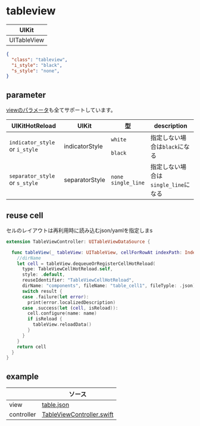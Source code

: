# tableview

| UIKit |
| ---- |
| UITableView |

```json
{
  "class": "tableview",
  "i_style": "black",
  "s_style": "none",
}
```

## parameter

[viewのパラメータ](2-2.view.md#parameter)も全てサポートしています。

|  UIKitHotReload | UIKit  | 型 | description |
| ---- | ---- | ---- | ---- |
| `indicator_style` or `i_style` | indicatorStyle | `white` <br><br> `black`| 指定しない場合は`black`になる |
| `separator_style` or `s_style` | separatorStyle | `none` <br> `single_line` | 指定しない場合は`single_line`になる |

## reuse cell
セルのレイアウトは再利用時に読み込むjson/yamlを指定しまs


```swift
extension TableViewController: UITableViewDataSource {

  func tableView(_ tableView: UITableView, cellForRowAt indexPath: IndexPath) -> UITableViewCell {
    //dirName
    let cell = tableView.dequeueOrRegisterCellHotReload(
      type: TableViewCellHotReload.self,
      style: .default,
      reuseIdentifier: "TableViewCellHotReload",
      dirName: "components", fileName: "table_cell1", fileTyple: .json) { (result) in
      switch result {
      case .failure(let error):
        print(error.localizedDescription)
      case .success(let (cell, isReload)):
        cell.configure(name: name)
        if isReload {
          tableView.reloadData()
        }
      }
    }
    return cell
  }
}
```

## example

| | ソース |
| ---- | ---- | 
| view | [table.json](../Example/UIKitHotReload/views/table.json) |
| controller | [TableViewController.swift](../Example/UIKitHotReload/ViewController/TableViewController.swift) |